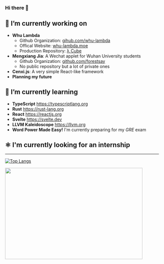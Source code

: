  ### Hi there 👋
 
 ## 🔭 I’m currently working on
 - **Whu Lambda**
   - Github Organization: [gihub.com/whu-lambda](https://github.com/Whu-Lambda)
   - Offical Website: [whu-lambda.moe](https://whu-lambda.moe) 
   - Production Repository: [λ Cube](https://github.com/Whu-Lambda/Lambda-Cube)
 - **Mengxiang Jia**: A Wechat applet for Wuhan University students
   - Github Organization: [github.com/forestsay](https://github.com/forestsay)
   - No public repository but a lot of private ones
 - **Cenxi.js**: A very simple React-like framework
 - **Planning my future**
 ## 🌱 I’m currently learning
 - **TypeScript** https://typescriptlang.org
 - **Rust** https://rust-lang.org
 - **React** https://reactjs.org
 - **Svelte** https://svelte.dev
 - **LLVM Kaleidoscope** https://llvm.org
 - **Word Power Made Easy!** I'm currently preparing for my *GRE* exam
 ## ⚛️ I'm currently looking for an internship
---
 [![Top Langs](https://github-readme-stats.vercel.app/api/top-langs/?username=minnakamiyuki&layout=compact&theme=tokyonight&card_width=400)](https://github.com/minnakamiyuki/github-readme-stats)
 
 <img src="https://user-images.githubusercontent.com/84240546/150674697-55c92bff-5a9a-4301-8cd3-476cdd0c92af.png" width="450px" style="height:300px" />

<!---
minnakamiyuki/minnakamiyuki is a ✨ special ✨ repository because its `README.md` (this file) appears on your GitHub profile.
You can click the Preview link to take a look at your changes.
--->
